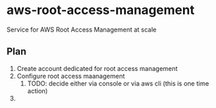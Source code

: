 # aws-root-access-management
Service for AWS Root Access Management at scale

## Plan

1. Create account dedicated for root access management
2. Configure root access maanagement 
   1. TODO: decide either via console or via aws cli (this is one time action)
3. 